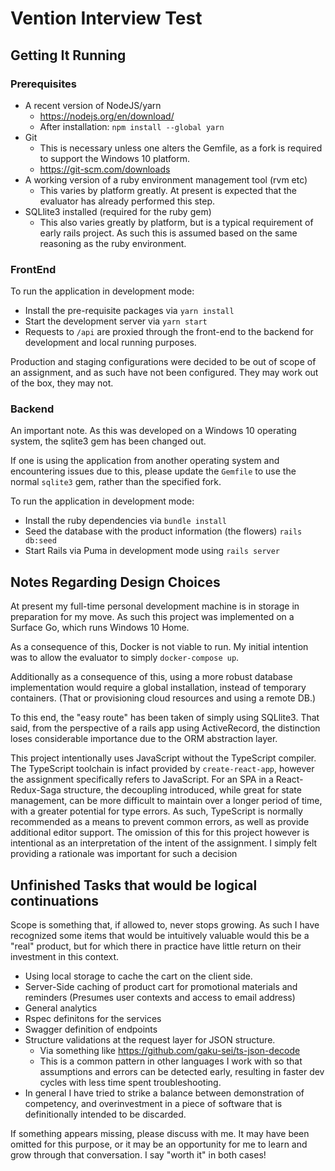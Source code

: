 # Vention Interview Test

## Getting It Running

### Prerequisites

- A recent version of NodeJS/yarn
  - https://nodejs.org/en/download/
  - After installation: `npm install --global yarn`
- Git
  - This is necessary unless one alters the Gemfile, as a fork is required to support the Windows 10 platform.
  - https://git-scm.com/downloads
- A working version of a ruby environment management tool (rvm etc)
  - This varies by platform greatly. At present is expected that the evaluator has already performed this step.
- SQLlite3 installed (required for the ruby gem)
  - This also varies greatly by platform, but is a typical requirement of early rails project. As such this is assumed based on the same reasoning as the ruby environment.


### FrontEnd

To run the application in development mode:

- Install the pre-requisite packages via `yarn install`
- Start the development server via `yarn start`
- Requests to `/api` are proxied through the front-end to the backend for development  and local running purposes.

Production and staging configurations were decided to be out of scope of an assignment, and as such have not been configured. They may work out of the box, they may not.

### Backend

An important note. As this was developed on a Windows 10 operating system, the sqlite3 gem has been changed out.

If one is using the application from another operating system and encountering issues due to this, please update the `Gemfile` to use the normal `sqlite3` gem, rather than the specified fork.

To run the application in development mode:

- Install the ruby dependencies via `bundle install`
- Seed the database with the product information (the flowers) `rails db:seed`
- Start Rails via Puma in development mode using `rails server`


## Notes Regarding Design Choices

At present my full-time personal development machine is in storage in preparation for my move. As such this project was implemented on a Surface Go, which runs Windows 10 Home.

As a consequence of this, Docker is not viable to run. My initial intention was to allow the evaluator to simply `docker-compose up`.

Additionally as a consequence of this, using a more robust database implementation would require a global installation, instead of temporary containers. (That or provisioning cloud resources and using a remote DB.)

To this end, the "easy route" has been taken of simply using SQLlite3. That said, from the perspective of a rails app using ActiveRecord, the distinction loses considerable importance due to the ORM abstraction layer.

This project intentionally uses JavaScript without the TypeScript compiler. The TypeScript toolchain is infact provided by `create-react-app`, however the assignment specifically refers to JavaScript. For an SPA in a React-Redux-Saga structure, the decoupling introduced, while great for state management, can be more difficult to maintain over a longer period of time, with a greater potential for type errors. As such, TypeScript is normally recommended as a means to prevent common errors, as well as provide additional editor support. The omission of this for this project however is intentional as an interpretation of the intent of the assignment. I simply felt providing a rationale was important for such a decision

## Unfinished Tasks that would be logical continuations

Scope is something that, if allowed to, never stops growing. As such I have recognized some items that would be intuitively valuable would this be a "real" product, but for which there in practice have little return on their investment in this context.


- Using local storage to cache the cart on the client side.
- Server-Side caching of product cart for promotional materials and reminders (Presumes user contexts and access to email address)
- General analytics
- Rspec definitons for the services
- Swagger definition of endpoints
- Structure validations at the request layer for JSON structure. 
  - Via something like https://github.com/gaku-sei/ts-json-decode
  - This is a common pattern in other languages I work with so that assumptions and errors can be detected early, resulting in faster dev cycles with less time spent troubleshooting.
-  In general I have tried to strike a balance between demonstration of competency, and overinvestment in a piece of software that is definitionally intended to be discarded.

If something appears missing, please discuss with me. It may have been omitted for this purpose, or it may be an opportunity for me to learn and grow through that conversation. I say "worth it" in both cases!